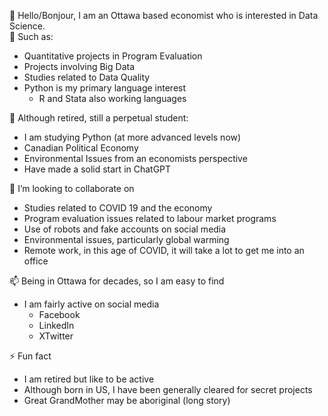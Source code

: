 👋 Hello/Bonjour, I am an Ottawa based economist who is interested in Data Science.   
👀 Such as: 
- Quantitative projects in Program Evaluation
- Projects involving Big Data
- Studies related to Data Quality
- Python is my primary language interest
  - R and Stata also working languages 
  
🌱 Although retired, still a perpetual student:
- I am studying Python (at more advanced levels now)
- Canadian Political Economy
- Environmental Issues from an economists perspective
- Have made a solid start in ChatGPT
  
🤝 I’m looking to collaborate on
- Studies related to COVID 19 and the economy
- Program evaluation issues related to labour market programs
- Use of robots and fake accounts on social media
- Environmental issues, particularly global warming
- Remote work, in this age of COVID, it will take a lot to get me into an office
  
📫 Being in Ottawa for decades, so I am easy to find
- I am fairly active on social media
  - Facebook
  - LinkedIn
  - XTwitter
    
⚡ Fun fact
  - I am retired but like to be active
  - Although born in US, I have been generally cleared for secret projects
  - Great GrandMother may be aboriginal (long story)

